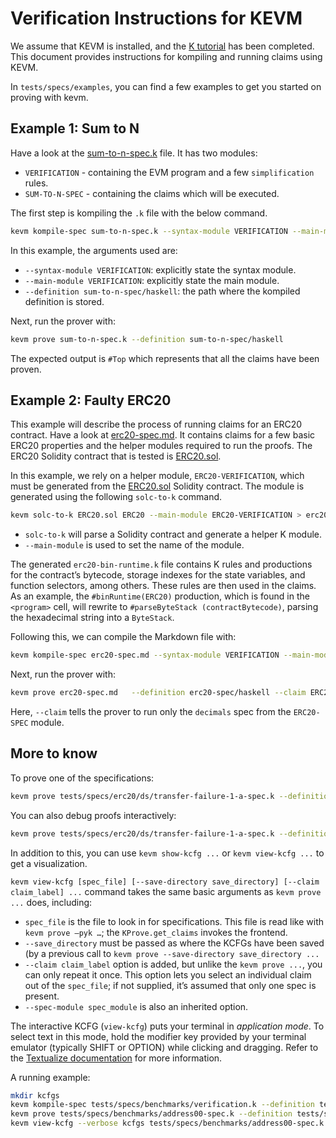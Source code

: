 Verification Instructions for KEVM
==================================

We assume that KEVM is installed, and the [K tutorial] has been completed.
This document provides instructions for kompiling and running claims using KEVM.

In `tests/specs/examples`, you can find a few examples to get you started on proving with kevm.

Example 1: Sum to N
-------------------

Have a look at the [sum-to-n-spec.k] file.
It has two modules:

  - `VERIFICATION` - containing the EVM program and a few `simplification` rules.
  - `SUM-TO-N-SPEC` - containing the claims which will be executed.

The first step is kompiling the `.k` file with the below command.

```sh
kevm kompile-spec sum-to-n-spec.k --syntax-module VERIFICATION --main-module VERIFICATION --definition sum-to-n-spec/haskell
```

In this example, the arguments used are:

  - `--syntax-module VERIFICATION`: explicitly state the syntax module.
  - `--main-module VERIFICATION`: explicitly state the main module.
  - `--definition sum-to-n-spec/haskell`: the path where the kompiled definition is stored.

Next, run the prover with:

```sh
kevm prove sum-to-n-spec.k --definition sum-to-n-spec/haskell
```

The expected output is `#Top` which represents that all the claims have been proven.

Example 2: Faulty ERC20
-----------------------

This example will describe the process of running claims for an ERC20 contract.
Have a look at [erc20-spec.md].
It contains claims for a few basic ERC20 properties and the helper modules required to run the proofs.
The ERC20 Solidity contract that is tested is [ERC20.sol].

In this example, we rely on a helper module, `ERC20-VERIFICATION`, which must be generated from the [ERC20.sol] Solidity contract.
The module is generated using the following `solc-to-k` command.

```sh
kevm solc-to-k ERC20.sol ERC20 --main-module ERC20-VERIFICATION > erc20-bin-runtime.k
```

- `solc-to-k` will parse a Solidity contract and generate a helper K module.
- `--main-module` is used to set the name of the module.

The generated `erc20-bin-runtime.k` file contains K rules and productions for the contract’s bytecode, storage indexes for the state variables, and function selectors, among others.
These rules are then used in the claims. As an example, the `#binRuntime(ERC20)` production, which is found in the `<program>` cell, will rewrite to `#parseByteStack (contractBytecode)`, parsing the hexadecimal string into a `ByteStack`.

Following this, we can compile the Markdown file with:

```sh
kevm kompile-spec erc20-spec.md --syntax-module VERIFICATION --main-module VERIFICATION --definition erc20-spec/haskell
```

Next, run the prover with:

```sh
kevm prove erc20-spec.md   --definition erc20-spec/haskell --claim ERC20-SPEC.decimals
```

Here, `--claim` tells the prover to run only the `decimals` spec from the `ERC20-SPEC` module.

More to know
------------

To prove one of the specifications:

```sh
kevm prove tests/specs/erc20/ds/transfer-failure-1-a-spec.k --definition tests/specs/erc20/verification/haskell
```

You can also debug proofs interactively:

```sh
kevm prove tests/specs/erc20/ds/transfer-failure-1-a-spec.k --definition tests/specs/erc20/verification/haskell --debugger
```

In addition to this, you can use `kevm show-kcfg ...` or `kevm view-kcfg ...` to get a visualization.

`kevm view-kcfg [spec_file] [--save-directory save_directory] [--claim claim_label] ...` command takes the same basic arguments as `kevm prove ...` does, including:
  - `spec_file` is the file to look in for specifications. This file is read like with `kevm prove —pyk …`; the `KProve.get_claims` invokes the frontend.
  - `--save_directory` must be passed as where the KCFGs have been saved (by a previous call to `kevm prove --save-directory save_directory ...`
  - `--claim claim_label` option is added, but unlike the `kevm prove ...`, you can only repeat it once. This option lets you select an individual claim out of the `spec_file`; if not supplied, it’s assumed that only one spec is present.
  - `--spec-module spec_module` is also an inherited option.

The interactive KCFG (`view-kcfg`) puts your terminal in *application mode*. To select text in this mode, hold the modifier key provided by your terminal emulator (typically SHIFT or OPTION) while clicking and dragging. Refer to the [Textualize documentation](https://github.com/Textualize/textual/blob/main/FAQ.md#how-can-i-select-and-copy-text-in-a-textual-app) for more information.

A running example:

```sh
mkdir kcfgs
kevm kompile-spec tests/specs/benchmarks/verification.k --definition tests/specs/benchmarks/verification/haskell --main-module VERIFICATION --syntax-module VERIFICATION
kevm prove tests/specs/benchmarks/address00-spec.k --definition tests/specs/benchmarks/verification/haskell --verbose --save-directory kcfgs
kevm view-kcfg --verbose kcfgs tests/specs/benchmarks/address00-spec.k --definition tests/specs/benchmarks/verification/haskell
```

[sum-to-n-spec.k]: <./tests/specs/examples/sum-to-n-spec.k>
[erc20-spec.md]: <./tests/specs/examples/erc20-spec.md>
[ERC20.sol]: <./tests/specs/examples/ERC20.sol>
[K tutorial]: <https://github.com/runtimeverification/k/tree/master/k-distribution/k-tutorial>
[more about it here]: <https://github.com/runtimeverification/k/tree/master/k-distribution/k-tutorial/1_basic/20_backends#k-backends>
